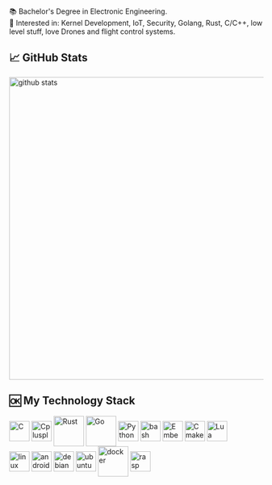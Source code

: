    :books: Bachelor's Degree in Electronic Engineering.<br/>
   :pushpin: Interested in: Kernel Development, IoT, Security, Golang, Rust, C/C++, low level stuff, love Drones and flight control systems.
   
## &#x1f4c8; GitHub Stats
[<img style="width:auto; height:600px" align="center" alt="github stats" src="https://gist.githubusercontent.com/locnnil/2fab04342130c0bd90e9fe6aaf7c9a4a/raw/general.svg">](#)

## 🆗 My Technology Stack
<div style="display: inline_block">
  <img align="center" alt="C" height="40" src="https://cdn.jsdelivr.net/gh/devicons/devicon/icons/c/c-original.svg"/>
  <img align="center" alt="Cplusplus" height="40" src="https://cdn.jsdelivr.net/gh/devicons/devicon/icons/cplusplus/cplusplus-original.svg"/>
  <img align="center" alt="Rust" height="60" src="https://cdn.jsdelivr.net/gh/devicons/devicon/icons/rust/rust-plain.svg"/>
  <img align="center" alt="Go" height="60" src="https://cdn.jsdelivr.net/gh/devicons/devicon/icons/go/go-original-wordmark.svg"/>
  <img align="center" alt="Python" height="40" src="https://cdn.jsdelivr.net/gh/devicons/devicon/icons/python/python-original.svg"/>
  <img align="center" alt="bash"  height="40" src="https://cdn.jsdelivr.net/gh/devicons/devicon/icons/bash/bash-original.svg"/>
  <img align="center" alt="EmbeddedC" height="40" src="https://cdn.jsdelivr.net/gh/devicons/devicon/icons/embeddedc/embeddedc-original.svg"/>
  <img align="center" alt="Cmake" height="40" src="https://cdn.jsdelivr.net/gh/devicons/devicon/icons/cmake/cmake-original.svg"/>
  <img align="center" alt="Lua" height="40" src="https://cdn.jsdelivr.net/gh/devicons/devicon/icons/lua/lua-plain-wordmark.svg" />        
  <br/>
  <img align="center" alt="linux"  height="40" src="https://icongr.am/devicon/linux-original.svg"></img>
  <img align="center" alt="android"  height="40" src="https://cdn.jsdelivr.net/gh/devicons/devicon/icons/android/android-original.svg"></img>
  <img align="center" alt="debian"  height="40" src="https://cdn.jsdelivr.net/gh/devicons/devicon/icons/debian/debian-original.svg"></img>
  <img align="center" alt="ubuntu"  height="40" src="https://cdn.jsdelivr.net/gh/devicons/devicon/icons/ubuntu/ubuntu-plain.svg"></img>
  <img align="center" alt="docker"  height="60" src="https://cdn.jsdelivr.net/gh/devicons/devicon/icons/docker/docker-original.svg"></img>
  <img align="center" alt="rasp"  height="40" src="https://cdn.jsdelivr.net/gh/devicons/devicon/icons/raspberrypi/raspberrypi-original.svg"></img>
</div>
<!--Remeber to add a gif  here!-->
